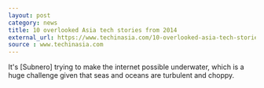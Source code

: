 ```yaml
---
layout: post
category: news
title: 10 overlooked Asia tech stories from 2014
external_url: https://www.techinasia.com/10-overlooked-asia-tech-stories-2014/
source : www.techinasia.com
---
```


It's [Subnero] trying to make the internet possible underwater, which is a huge challenge given that seas and oceans are turbulent and choppy.
